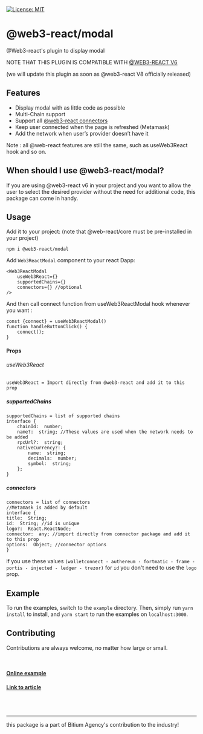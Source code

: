 
[![License: MIT](https://img.shields.io/badge/License-MIT-yellow.svg)](https://opensource.org/licenses/MIT)


# @web3-react/modal
@Web3-react's plugin to display modal

NOTE THAT THIS PLUGIN IS COMPATIBLE WITH [@WEB3-REACT V6](https://github.com/NoahZinsmeister/web3-react/tree/v6)

(we will update this plugin as soon as @web3-react V8 officially released)

## Features

 - Display modal with as little code as possible
 - Multi-Chain support
 - Support all [@web3-react connectors](https://github.com/NoahZinsmeister/web3-react/tree/v6/docs/connectors)
 - Keep user connected when the page is refreshed (Metamask)
 - Add the network when user’s provider doesn’t have it


Note : all @web-react features are still the same, such as useWeb3React hook and so on.

## When should I use @web3-react/modal?

If you are using @web3-react v6  in your project and you want to allow the user to select the desired provider without the need for additional code, this package can come in handy.

## Usage
Add it to your project: (note that @web-react/core must be pre-installed in your project)

    npm i @web3-react/modal
Add  `Web3ReactModal` component to your react Dapp:

    <Web3ReactModal
	    useWeb3React={}
	    supportedChains={}
	    connectors={} //optional
	/>
And then call connect function from useWeb3ReactModal hook whenever you want :

    const {connect} = useWeb3ReactModal()
    function handleButtonClick() {
	    connect();
    }

#### Props
###### useWeb3React
    useWeb3React = Import directly from @web3-react and add it to this prop
##### supportedChains
    supportedChains = list of supported chains
    interface {
	    chainId:  number;
	    name?:  string; //These values are used when the network needs to be added
	    rpcUrl?:  string;
	    nativeCurrency?: {
		    name:  string;
		    decimals:  number;
		    symbol:  string;
	    };
    }
##### connectors

    connectors = list of connectors
    //Metamask is added by default
    interface {
	title:  String;
	id:  String; //id is unique
	logo?:  React.ReactNode;
	connector:  any; //import directly from connector package and add it to this prop
	options:  Object; //connector options
	}
if you use these values ```(walletconnect - authereum - fortmatic - frame - portis - injected - ledger - trezor)``` for ```id``` you don't need to use the ```logo``` prop.

## Example
To run the examples, switch to the `example` directory. Then, simply run `yarn install` to install, and `yarn start` to run the examples on `localhost:3000`.

## Contributing
Contributions are always welcome, no matter how large or small.




<br/>


#### [Online example](#)
#### [Link to article](#)
		
<br/>
<br/>


----
this package is a part of Bitium Agency's contribution to the industry!
